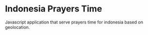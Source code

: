 # Indonesia Prayers Time
Javascript application that serve prayers time for indonesia based on geolocation. 


